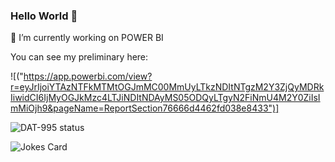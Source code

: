 ### Hello World 👋

🔭  I’m currently working on POWER BI

You can see my preliminary here:

![("https://app.powerbi.com/view?r=eyJrIjoiYTAzNTFkMTMtOGJmMC00MmUyLTkzNDItNTgzM2Y3ZjQyMDRkIiwidCI6IjMyOGJkMzc4LTJiNDItNDAyMS05ODQyLTgyN2FiNmU4M2Y0ZiIsImMiOjh9&pageName=ReportSection76666d4462fd038e8433")]

![DAT-995 status](https://github-readme-stats.vercel.app/api?username=DAT-995&show_icons=true&locale=en)

![Jokes Card](https://readme-jokes.vercel.app/api)

